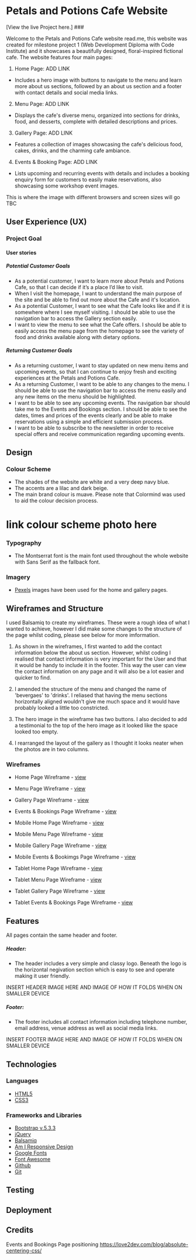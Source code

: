 # Petals and Potions Cafe Website # 

[View the live Project here.] ###

Welcome to the Petals and Potions Cafe website read.me, this website was created for milestone project 1 (Web Development Diploma with Code Institute) and it showcases a beautifully designed, floral-inspired fictional cafe. The website features four main pages:

1. Home Page: ADD LINK
- Includes a hero image with buttons to navigate to the menu and learn more about us sections, followed by an about us section and a footer with contact details and social media links.

2. Menu Page: ADD LINK
- Displays the cafe's diverse menu, organized into sections for drinks, food, and desserts, complete with detailed descriptions and prices.

3. Gallery Page: ADD LINK
- Features a collection of images showcasing the cafe's delicious food, cakes, drinks, and the charming cafe ambiance.

4. Events & Booking Page: ADD LINK
- Lists upcoming and recurring events with details and includes a booking enquiry form for customers to easily make reservations, also showcasing some workshop event images.

This is where the image with different browsers and screen sizes will go TBC

## User Experience (UX)

   ### Project Goal
   
   #### User stories
   
   ##### Potential Customer Goals
   - As a potential customer, I want to learn more about Petals and Potions Cafe, so that I can decide if it’s a place I’d like to visit.
   - When I visit the homepage, I want to understand the main purpose of the site and be able to find out more about the Cafe and it's location. 
   - As a potential Customer, I want to see what the Cafe looks like and if it is somewhere where I see myself visiting. I should be able to use the navigation bar to access the Gallery section easily. 
   - I want to view the menu to see what the Cafe offers. I should be able to easily access the menu page from the homepage to see the variety of food and drinks available along with dietary options.

   ##### Returning Customer Goals
   - As a returning customer, I want to stay updated on new menu items and upcoming events, so that I can continue to enjoy fresh and exciting experiences at the Petals and Potions Cafe.
   - As a returning Customer, I want to be able to any changes to the menu. I should be able to use the navigation bar to access the menu easily and any new items on the menu should be highlighted. 
   - I want to be able to see any upcoming events. The navigation bar should take me to the Events and Bookings section. I should be able to see the dates, times and prices of the events clearly and be able to make reservations using a simple and efficient submission process.
   - I want to be able to subscribe to the newsletter in order to receive special offers and receive communication regarding upcoming events. 

## Design
   ### Colour Scheme
   - The shades of the website are white and a very deep navy blue. 
   - The accents are a lilac and dark beige.
   - The main brand colour is muave. 
   Please note that Colormind was used to aid the colour decision process. 


   # link colour scheme photo here


   ### Typography
   -  The Montserrat font is the main font used throughout the whole website with Sans Serif as the fallback font.

   ### Imagery
   -  [Pexels](https://www.pexels.com/) images have been used for the home and gallery pages. 

## Wireframes and Structure

I used Balsamiq to create my wireframes. These were a rough idea of what I wanted to achieve, however I did make some changes to the structure of the page whilst coding, please see below for more imformation.

1. As shown in the wireframes, I first wanted to add the contact information below the about us section. However, whilst coding I realised that contact information is very important for the User and that  it would be handy to include it in the footer. This way the user can view the contact information on any page and it will also be a lot easier and quicker to find. 

2. I amended the structure of the menu and changed the name of 'bevergaes' to 'drinks'. I reliased that having the menu sections horizontally aligned wouldn't give me much space and it would have probably looked a little too constricted. 

3. The hero image in the wireframe has two buttons. I also decided to add a testimonial to the top of the hero image as it looked like the space looked too empty. 

4.  I rearranged the layout of the gallery as I thought it looks neater when the photos are in two columns. 

### Wireframes

- Home Page Wireframe - [view](#)

- Menu Page Wireframe - [view](#)

- Gallery Page Wireframe - [view](#)

- Events & Bookings Page Wireframe - [view](#)

- Mobile Home Page Wireframe - [view](#)

- Mobile Menu Page Wireframe - [view](#)

- Mobile Gallery Page Wireframe - [view](#)

- Mobile Events & Bookimgs Page Wireframe - [view](#)

- Tablet Home Page Wireframe - [view](#)

- Tablet Menu Page Wireframe - [view](#)

- Tablet Gallery Page Wireframe - [view](#)

- Tablet Events & Bookings Page Wireframe - [view](#)

## Features

All pages contain the same header and footer. 

##### Header:
- The header includes a very simple and classy logo. Beneath the logo is the horizontal negivation section which is easy to see and operate making it user friendly. 

INSERT HEADER IMAGE HERE AND IMAGE OF HOW IT FOLDS WHEN ON SMALLER DEVICE

##### Footer:
- The footer includes all contact information including telephone number, email address, venue address as well as social media links. 

INSERT FOOTER IMAGE HERE AND IMAGE OF HOW IT FOLDS WHEN ON SMALLER DEVICE

## Technologies

### Languages

- [HTML5](https://en.wikipedia.org/wiki/HTML5) 
- [CSS3](https://en.wikipedia.org/wiki/Cascading_Style_Sheets)

### Frameworks and Libraries

- [Bootstrap v.5.3.3]()
- [jQuery]()
- [Balsamiq]()
- [Am I Responsive Design]()
- [Google Fonts]()
- [Font Awesome]()
- [Github]()
- [Git]()

## Testing

## Deployment

## Credits

Events and Bookings Page positioning https://love2dev.com/blog/absolute-centering-css/























